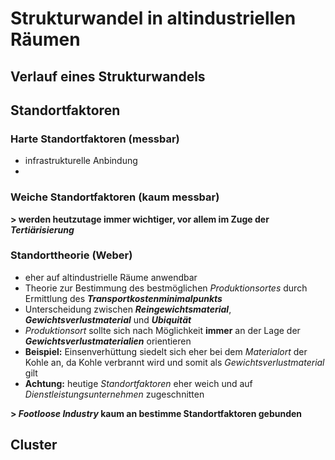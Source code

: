 # Strukturwandel in altindustriellen Räumen

## Verlauf eines Strukturwandels

## Standortfaktoren

### Harte Standortfaktoren (messbar)
- infrastrukturelle Anbindung
- 

### Weiche Standortfaktoren (kaum messbar)

**> werden heutzutage immer wichtiger, vor allem im Zuge der *Tertiärisierung***

### Standorttheorie (Weber)
- eher auf altindustrielle Räume anwendbar
- Theorie zur Bestimmung des bestmöglichen *Produktionsortes* durch Ermittlung des ***Transportkostenminimalpunkts***
- Unterscheidung zwischen ***Reingewichtsmaterial***, ***Gewichtsverlustmaterial*** und ***Ubiquität***
- *Produktionsort* sollte sich nach Möglichkeit **immer** an der Lage der ***Gewichtsverlustmaterialien*** orientieren
- **Beispiel:** Einsenverhüttung siedelt sich eher bei dem *Materialort* der Kohle an, da Kohle verbrannt wird und somit als *Gewichtsverlustmaterial* gilt
- **Achtung:** heutige *Standortfaktoren* eher weich und auf *Dienstleistungsunternehmen* zugeschnitten

**> *Footloose Industry* kaum an bestimme Standortfaktoren gebunden**

## Cluster
<!--stackedit_data:
eyJoaXN0b3J5IjpbLTMwOTI0MzczOCwtMTY5MzE1MDU5NCwtMT
g2MzMxNTE1LDE1OTk1MDAwMSwtMTY5NDY2OTQ4N119
-->